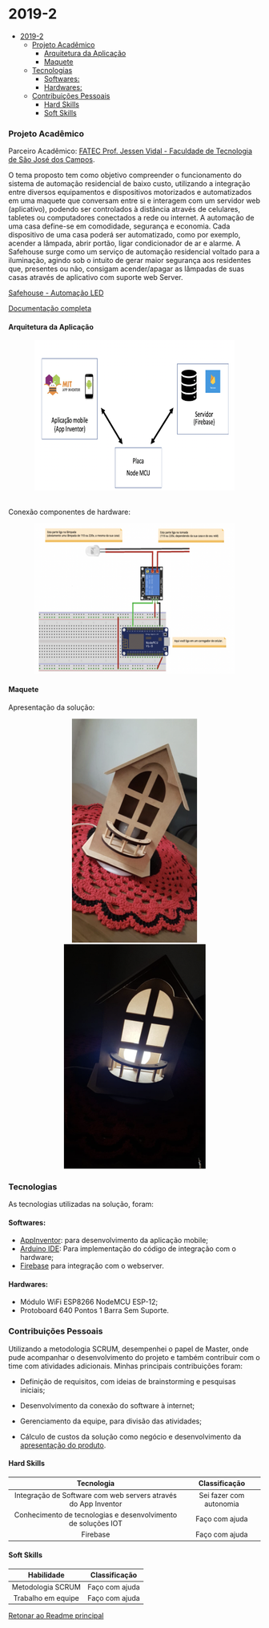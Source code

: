 # 2019-2

- [2019-2](#2019-2)
    - [Projeto Acadêmico](#projeto-acadêmico)
      - [Arquitetura da Aplicação](#arquitetura-da-aplicação)
      - [Maquete](#maquete)
    - [Tecnologias](#tecnologias)
      - [Softwares:](#softwares)
      - [Hardwares:](#hardwares)
    - [Contribuições Pessoais](#contribuições-pessoais)
      - [Hard Skills](#hard-skills)
      - [Soft Skills](#soft-skills)

### Projeto Acadêmico

Parceiro Acadêmico: [FATEC Prof. Jessen Vidal - Faculdade de Tecnologia de São José dos Campos](http://fatecsjc-prd.azurewebsites.net/).

O tema proposto tem como objetivo compreender o funcionamento do sistema de automação residencial de baixo custo, utilizando a integração entre diversos equipamentos e dispositivos motorizados e automatizados em uma maquete que conversam entre si e interagem com um servidor web (aplicativo), podendo ser controlados à distância através de celulares, tabletes ou computadores conectados a rede ou internet. A automação de uma casa define-se em comodidade, segurança e economia. Cada dispositivo de uma casa poderá ser automatizado, como por exemplo, acender a lâmpada, abrir portão, ligar condicionador de ar e alarme. A Safehouse surge como um serviço de automação residencial voltado para a iluminação, agindo sob o intuito de gerar maior segurança aos residentes que, presentes ou não, consigam acender/apagar as lâmpadas de suas casas através de aplicativo com suporte web Server.

[Safehouse - Automação LED](https://github.com/charles-ramos/Automa-o-de-LED-via-html)

[Documentação completa](https://github.com/charles-ramos/Automa-o-de-LED-via-html/blob/master/Safehouse.pdf)
  
#### Arquitetura da Aplicação

<div align="center">

  <img src="../imagens/arquitetura-aplicacao.png" height="300" width="400"/>
<br>
<br>

<p align="left">Conexão componentes de hardware:</p>

  <img src="../imagens/hardware-conexao.png" height="300" width="400"/>

</div>

#### Maquete

Apresentação da solução:

<div align="center">

  <img src="../imagens/maquete-1.png" width="250"/>
  <img src="../imagens/maquete-2.png" width="283"/>
</div>

### Tecnologias

As tecnologias utilizadas na solução, foram:

#### Softwares:

- [AppInventor](https://appinventor.mit.edu/): para desenvolvimento da aplicação mobile;
- [Arduino IDE](https://www.arduino.cc/en/software): Para implementação do código de integração com o hardware;
- [Firebase](https://firebase.google.com/) para integração com o webserver.

#### Hardwares:

- Módulo WiFi ESP8266 NodeMCU ESP-12;
- Protoboard 640 Pontos 1 Barra Sem Suporte.
  
### Contribuições Pessoais

Utilizando a metodologia SCRUM, desempenhei o papel de Master, onde pude acompanhar o desenvolvimento do projeto e também contribuir com o time com atividades adicionais. Minhas principais contribuições foram:

- Definição de requisitos, com ideias de brainstorming e pesquisas iniciais;
  
- Desenvolvimento da conexão do software à internet;
  
- Gerenciamento da equipe, para divisão das atividades;
  
- Cálculo de custos da solução como negócio e desenvolvimento da [apresentação do produto](https://github.com/charles-ramos/Automa-o-de-LED-via-html/blob/master/Apresentac%CC%A7a%CC%83o%20Projeto.pdf).

#### Hard Skills

Tecnologia | Classificação
:---------: | :------:
Integração de Software com web servers através do App Inventor     | Sei fazer com autonomia
Conhecimento de tecnologias e desenvolvimento de soluções IOT    | Faço com ajuda
Firebase    | Faço com ajuda

#### Soft Skills

Habilidade | Classificação
:---------: | :------:
Metodologia SCRUM    | Faço com ajuda
Trabalho em equipe    | Faço com ajuda

[Retonar ao Readme principal](https://github.com/charles-ramos/Portfolio-Charles-Ferreira-Ramos)